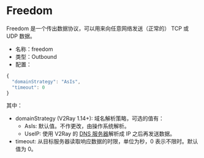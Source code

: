 # Freedom
Freedom 是一个传出数据协议，可以用来向任意网络发送（正常的） TCP 或 UDP 数据。

* 名称：freedom
* 类型：Outbound
* 配置：

```javascript
{
  "domainStrategy": "AsIs",
  "timeout": 0
}
```

其中：
* domainStrategy (V2Ray 1.14+): 域名解析策略，可选的值有：
  * AsIs: 默认值。不作更改，由操作系统解析。
  * UseIP: 使用 V2Ray 的 [DNS 服务器](../04_dns.md)解析成 IP 之后再发送数据。
* timeout: 从目标服务器读取响应数据的时限，单位为秒，0 表示不限时。默认值为 0。
